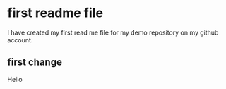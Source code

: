 # first readme file
I have created my first read me file for my demo repository on my github account.
## first change
Hello

